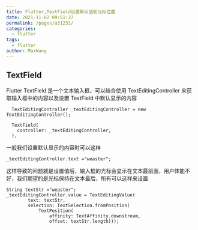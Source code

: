 ```yaml
---
title: Flutter,TextField设置默认值和光标位置
date: 2021-11-02 09:51:37
permalink: /pages/a31231/
categories:
  - flutter
tags:
  - flutter
author: MaxWang
---
```


## TextField
Flutter TextField 是一个文本输入框，可以结合使用 TextEditingController 来获取输入框中的内容以及设置 TextField 中默认显示的内容
```
  TextEditingController _textEditingController = new TextEditingController();

  TextField(
    controller: _textEditingController,
  ),
```




一般我们设置默认显示的内容时可以这样

```
_textEditingController.text ="weaster";
```
这样导致的问题就是设置值后，输入框的光标会显示在文本最前面，用户体能不好，我们期望的是光标保持在文本最后，所有可以这样来设置
```
String textStr ="weaster";
_textEditingController.value = TextEditingValue(
        text: textStr,
        selection: TextSelection.fromPosition(
            TextPosition(
                affinity: TextAffinity.downstream,
                offset: textStr.length)));
```